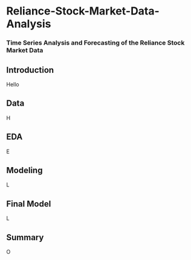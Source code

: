 # Reliance-Stock-Market-Data-Analysis
### Time Series Analysis and Forecasting of the Reliance Stock Market Data 

## Introduction
Hello

## Data
H

## EDA
E

## Modeling
L

## Final Model
L

## Summary
O
